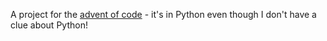 A project for the [advent of code](http://adventofcode.com/) - it's in Python even though I don't have a clue about Python!
